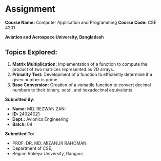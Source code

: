 # Assignment

**Course Name:** Computer Application and Programming
**Course Code:** CSE 4201

**Aviation and Aerospace University, Bangladesh**

## Topics Explored:

1.  **Matrix Multiplication:** Implementation of a function to compute the product of two matrices represented as 2D arrays.
2.  **Primality Test:** Development of a function to efficiently determine if a given number is prime.
3.  **Base Conversion:** Creation of a versatile function to convert decimal numbers to their binary, octal, and hexadecimal equivalents.

**Submitted By:**
* **Name:** MD. REZWAN ZANI
* **ID:** 24024021
* **Dept.:** Avionics Engineering
* **Batch:** 04

**Submitted To:**
* PROF. DR. MD. MIZANUR RAHOMAN
* Department of CSE,
* Begum Rokeya University, Rangpur
